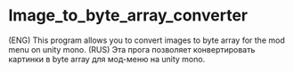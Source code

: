 # Image_to_byte_array_converter
(ENG)
This program allows you to convert images to byte array for the mod menu on unity mono.
(RUS)
Эта прога позволяет конвертировать картинки в byte array для мод-меню на unity mono.
